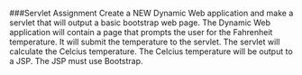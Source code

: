 ###Servlet Assignment
Create a NEW Dynamic Web application and make a servlet that will output a basic bootstrap web page.
The Dynamic Web application will contain a page that  prompts the user for the Fahrenheit  temperature. It will submit the temperature to the servlet. The servlet will calculate the Celcius temperature. The Celcius temperature will be output to a JSP. The JSP must use Bootstrap.